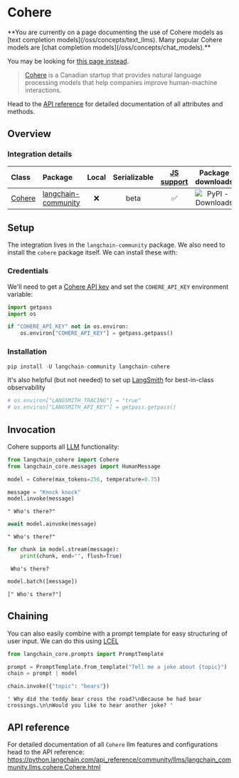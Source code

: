 # Cohere

<Warning>
**You are currently on a page documenting the use of Cohere models as [text completion models](/oss/concepts/text_llms). Many popular Cohere models are [chat completion models](/oss/concepts/chat_models).**


You may be looking for [this page instead](/oss/integrations/chat/cohere/).
</Warning>

>[Cohere](https://cohere.ai/about) is a Canadian startup that provides natural language processing models that help companies improve human-machine interactions.

Head to the [API reference](https://python.langchain.com/api_reference/community/llms/langchain_community.llms.cohere.Cohere.html) for detailed documentation of all attributes and methods.

## Overview
### Integration details

| Class | Package | Local | Serializable | [JS support](https://js.langchain.com/docs/integrations/llms/cohere/) | Package downloads | Package latest |
| :--- | :--- | :---: | :---: |  :---: | :---: | :---: |
| [Cohere](https://python.langchain.com/api_reference/community/llms/langchain_community.llms.cohere.Cohere.html) | [langchain-community](https://python.langchain.com/api_reference/community/index.html) | ❌ | beta | ✅ | ![PyPI - Downloads](https://img.shields.io/pypi/dm/langchain_community?style=flat-square&label=%20) | ![PyPI - Version](https://img.shields.io/pypi/v/langchain_community?style=flat-square&label=%20) |


## Setup

The integration lives in the `langchain-community` package. We also need to install the `cohere` package itself. We can install these with:

### Credentials

We'll need to get a [Cohere API key](https://cohere.com/) and set the `COHERE_API_KEY` environment variable:


```python
import getpass
import os

if "COHERE_API_KEY" not in os.environ:
    os.environ["COHERE_API_KEY"] = getpass.getpass()
```

### Installation


```python
pip install -U langchain-community langchain-cohere
```

It's also helpful (but not needed) to set up [LangSmith](https://smith.langchain.com/) for best-in-class observability


```python
# os.environ["LANGSMITH_TRACING"] = "true"
# os.environ["LANGSMITH_API_KEY"] = getpass.getpass()
```

## Invocation

Cohere supports all [LLM](/docs/how_to#llms) functionality:


```python
from langchain_cohere import Cohere
from langchain_core.messages import HumanMessage
```


```python
model = Cohere(max_tokens=256, temperature=0.75)
```


```python
message = "Knock knock"
model.invoke(message)
```



```output
" Who's there?"
```



```python
await model.ainvoke(message)
```



```output
" Who's there?"
```



```python
for chunk in model.stream(message):
    print(chunk, end="", flush=True)
```
```output
 Who's there?
```

```python
model.batch([message])
```



```output
[" Who's there?"]
```


## Chaining

You can also easily combine with a prompt template for easy structuring of user input. We can do this using [LCEL](/oss/concepts/lcel)


```python
from langchain_core.prompts import PromptTemplate

prompt = PromptTemplate.from_template("Tell me a joke about {topic}")
chain = prompt | model
```


```python
chain.invoke({"topic": "bears"})
```



```output
' Why did the teddy bear cross the road?\nBecause he had bear crossings.\n\nWould you like to hear another joke? '
```


## API reference

For detailed documentation of all `Cohere` llm features and configurations head to the API reference: https://python.langchain.com/api_reference/community/llms/langchain_community.llms.cohere.Cohere.html
